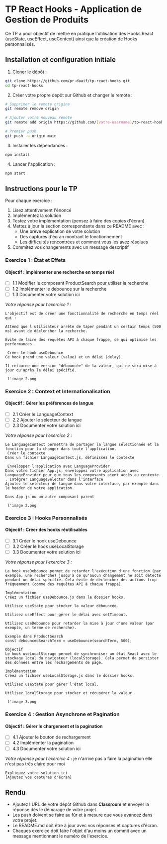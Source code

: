# TP React Hooks - Application de Gestion de Produits

Ce TP a pour objectif de mettre en pratique l'utilisation des Hooks React (useState, useEffect, useContext) ainsi que la création de Hooks personnalisés.

## Installation et configuration initiale

1. Cloner le dépôt :
```bash
git clone https://github.com/pr-daaif/tp-react-hooks.git
cd tp-react-hooks
```

2. Créer votre propre dépôt sur Github et changer le remote :
```bash
# Supprimer le remote origine
git remote remove origin

# Ajouter votre nouveau remote
git remote add origin https://github.com/[votre-username]/tp-react-hooks.git

# Premier push
git push -u origin main
```

3. Installer les dépendances :
```bash
npm install
```

4. Lancer l'application :
```bash
npm start
```

## Instructions pour le TP

Pour chaque exercice :
1. Lisez attentivement l'énoncé
2. Implémentez la solution
3. Testez votre implémentation (pensez à faire des copies d'écran)
4. Mettez à jour la section correspondante dans ce README avec :
   - Une brève explication de votre solution
   - Des captures d'écran montrant le fonctionnement
   - Les difficultés rencontrées et comment vous les avez résolues
5. Commitez vos changements avec un message descriptif

### Exercice 1 : État et Effets 
#### Objectif : Implémenter une recherche en temps réel

- [ ] 1.1 Modifier le composant ProductSearch pour utiliser la recherche
- [ ] 1.2 Implémenter le debounce sur la recherche
- [ ] 1.3 Documenter votre solution ici

_Votre réponse pour l'exercice 1 :_
```
L'objectif est de créer une fonctionnalité de recherche en temps réel qui :

Attend que l'utilisateur arrête de taper pendant un certain temps (500 ms) avant de déclencher la recherche.

Évite de faire des requêtes API à chaque frappe, ce qui optimise les performances.

 Créer le hook useDebounce
Ce hook prend une valeur (value) et un délai (delay).

Il retourne une version "débouncée" de la valeur, qui ne sera mise à jour qu'après le délai spécifié.

 l'image 2.png
```

### Exercice 2 : Context et Internationalisation
#### Objectif : Gérer les préférences de langue

- [ ] 2.1 Créer le LanguageContext
- [ ] 2.2 Ajouter le sélecteur de langue
- [ ] 2.3 Documenter votre solution ici

_Votre réponse pour l'exercice 2 :_
```
Le LanguageContext permettra de partager la langue sélectionnée et la fonction pour la changer dans toute l'application.
 Créer le contexte
Dans un fichier LanguageContext.js, définissez le contexte

 Envelopper l'application avec LanguageProvider
Dans votre fichier App.js, enveloppez votre application avec LanguageProvider pour que tous les composants aient accès au contexte.
. Intégrer LanguageSelector dans l'interface
Ajoutez le sélecteur de langue dans votre interface, par exemple dans le header de votre application.

Dans App.js ou un autre composant parent

 l'image 2.png
```

### Exercice 3 : Hooks Personnalisés
#### Objectif : Créer des hooks réutilisables

- [ ] 3.1 Créer le hook useDebounce
- [ ] 3.2 Créer le hook useLocalStorage
- [ ] 3.3 Documenter votre solution ici

_Votre réponse pour l'exercice 3 :_
```
Le hook useDebounce permet de retarder l'exécution d'une fonction (par exemple, une recherche) jusqu'à ce qu'aucun changement ne soit détecté pendant un délai spécifié. Cela évite de déclencher des actions trop fréquemment (comme des requêtes API à chaque frappe).

Implémentation
Créez un fichier useDebounce.js dans le dossier hooks.

Utilisez useState pour stocker la valeur débouncée.

Utilisez useEffect pour gérer le délai avec setTimeout.

Utilisez useDebounce pour retarder la mise à jour d'une valeur (par exemple, un terme de recherche).

Exemple dans ProductSearch
const debouncedSearchTerm = useDebounce(searchTerm, 500);

Objectif
Le hook useLocalStorage permet de synchroniser un état React avec le stockage local du navigateur (localStorage). Cela permet de persister des données entre les rechargements de page.

Implémentation
Créez un fichier useLocalStorage.js dans le dossier hooks.

Utilisez useState pour gérer l'état local.

Utilisez localStorage pour stocker et récupérer la valeur.

 l'image 3.png
```

### Exercice 4 : Gestion Asynchrone et Pagination
#### Objectif : Gérer le chargement et la pagination

- [ ] 4.1 Ajouter le bouton de rechargement
- [ ] 4.2 Implémenter la pagination
- [ ] 4.3 Documenter votre solution ici

_Votre réponse pour l'exercice 4 :_
je n'arrive pas a faire la pagination elle n'est pas trés claire pour moi
```
Expliquez votre solution ici
[Ajoutez vos captures d'écran]
```

## Rendu

- Ajoutez l'URL de votre dépôt Github dans  **Classroom** et envoyer la réponse dès le démarage de votre projet.
- Les push doivent se faire au fûr et à mesure que vous avancez dans votre projet.
- Le README.md doit être à jour avec vos réponses et captures d'écran. 
- Chaques exercice doit faire l'objet d'au moins un commit avec un message mentionnant le numéro de l'exercice.
